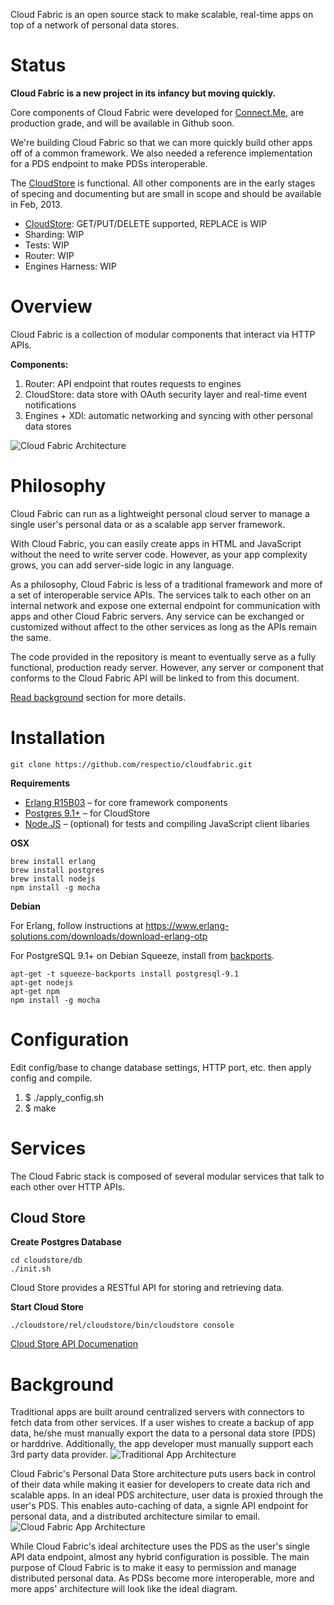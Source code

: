 Cloud Fabric is an open source stack to make scalable, real-time apps on top of a network of personal data stores.

# Status

**Cloud Fabric is a new project in its infancy but moving quickly.**

Core components of Cloud Fabric were developed for [Connect.Me](http://connect.me), are production grade, and will be available in Github soon.

We're building Cloud Fabric so that we can more quickly build other apps off of a common framework.
We also needed a reference implementation for a PDS endpoint to make PDSs interoperable.

The [CloudStore](https://github.com/respectio/cloudfabric/wiki/CloudStore-API) is functional. 
All other components are in the early stages of specing and documenting but are small in scope and should be available in Feb, 2013.

* [CloudStore](https://github.com/respectio/cloudfabric/wiki/CloudStore-API): GET/PUT/DELETE supported, REPLACE is WIP
* Sharding: WIP
* Tests: WIP
* Router: WIP
* Engines Harness: WIP

# Overview

Cloud Fabric is a collection of modular components that interact via HTTP APIs.

**Components:**

1. Router: API endpoint that routes requests to engines
2. CloudStore: data store with OAuth security layer and real-time event notifications
3. Engines + XDI: automatic networking and syncing with other personal data stores

![Cloud Fabric Architecture](https://raw.github.com/respectio/cloudfabric/master/doc/images/cloudfabric_arch.png)



# Philosophy

Cloud Fabric can run as a lightweight personal cloud server to manage a single user's personal data or as a scalable app server framework.

With Cloud Fabric, you can easily create apps in HTML and JavaScript without the need to write server code. However, as your app complexity grows, you can add server-side logic in any language.

As a philosophy, Cloud Fabric is less of a traditional framework and more of a set of interoperable service APIs. The services talk to each other on an internal network and expose one external endpoint for communication with apps and other Cloud Fabric servers. Any service can be exchanged or customized without affect to the other services as long as the APIs remain the same.

The code provided in the repository is meant to eventually serve as a fully functional, production ready server. However, any server or component that conforms to the Cloud Fabric API will be linked to from this document.

[Read background](#background) section for more details.




# Installation

    git clone https://github.com/respectio/cloudfabric.git


**Requirements**

* [Erlang R15B03](https://www.erlang-solutions.com/downloads/download-erlang-otp) – for core framework components
* [Postgres 9.1+](http://www.postgresql.org/) – for CloudStore
* [Node.JS](http://nodejs.org/) – (optional) for tests and compiling JavaScript client libaries

**OSX**

    brew install erlang
    brew install postgres
    brew install nodejs
    npm install -g mocha
    
**Debian**

For Erlang, follow instructions at https://www.erlang-solutions.com/downloads/download-erlang-otp

For PostgreSQL 9.1+ on Debian Squeeze, install from [backports](http://backports-master.debian.org/Instructions/).

    apt-get -t squeeze-backports install postgresql-9.1
    apt-get nodejs
    apt-get npm
    npm install -g mocha




# Configuration

Edit config/base to change database settings, HTTP port, etc. then apply config and compile.

1. $ ./apply_config.sh
2. $ make




# Services

The Cloud Fabric stack is composed of several modular services that talk to each other over HTTP APIs.

## Cloud Store

**Create Postgres Database**

    cd cloudstore/db
    ./init.sh

Cloud Store provides a RESTful API for storing and retrieving data.

**Start Cloud Store**

    ./cloudstore/rel/cloudstore/bin/cloudstore console

[Cloud Store API Documenation](https://github.com/respectio/cloudfabric/wiki/CloudStore-API)




# Background
<a id="background"></a>

Traditional apps are built around centralized servers with connectors to fetch data from other services.
If a user wishes to create a backup of app data, he/she must manually export the data to a personal data store (PDS) or harddrive.
Additionally, the app developer must manually support each 3rd party data provider.
![Traditional App Architecture](https://raw.github.com/respectio/cloudfabric/master/doc/images/app_arch_traditional.png)


Cloud Fabric's Personal Data Store architecture puts users back in control of their data while making it easier for developers to create data rich and scalable apps.
In an ideal PDS architecture, user data is proxied through the user's PDS.
This enables auto-caching of data, a signle API endpoint for personal data, and a distributed architecture similar to email.
![Cloud Fabric App Architecture](https://raw.github.com/respectio/cloudfabric/master/doc/images/app_arch_cloudfabric.png)

While Cloud Fabric's ideal architecture uses the PDS as the user's single API data endpoint, almost any hybrid configuration is possible.
The main purpose of Cloud Fabric is to make it easy to permission and manage distributed personal data.
As PDSs become more interoperable, more and more apps' architecture will look like the ideal diagram.


